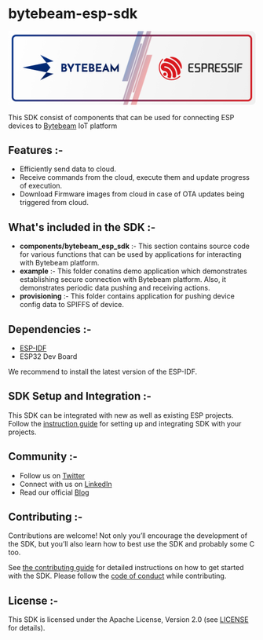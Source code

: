 # bytebeam-esp-sdk

<div>
    <img alt="Bytebeam ESP SDK Logo" src="docs/logo.png" />
</div>

This SDK consist of components that can be used for connecting ESP devices to [Bytebeam](https://bytebeam.io/) IoT platform

## Features :-

- Efficiently send data to cloud.
- Receive commands from the cloud, execute them and update progress of execution.
- Download Firmware images from cloud in case of OTA updates being triggered from cloud.

## What's included in the SDK :-

- **components/bytebeam_esp_sdk** :-  This section contains source code for various functions that can be used by applications for interacting with Bytebeam platform. 
- **example** :- This folder conatins demo application which demonstrates establishing secure connection with Bytebeam platform. Also, it demonstrates periodic data pushing and receiving actions.
- **provisioning** :- This folder contains application for pushing device config data to SPIFFS of device.

## Dependencies :-

- [ESP-IDF](https://docs.espressif.com/projects/esp-idf/en/latest/esp32/get-started/) 
- ESP32 Dev Board

We recommend to install the latest version of the ESP-IDF.

## SDK Setup and Integration :-

This SDK can be integrated with new as well as existing ESP projects. Follow the [instruction guide](https://bytebeam.io/docs/esp-idf) for setting up and integrating SDK with your projects. 

## Community :-

- Follow us on [Twitter](https://twitter.com/bytebeamhq)
- Connect with us on [LinkedIn](https://www.linkedin.com/company/bytebeam/)
- Read our official [Blog](https://bytebeam.io/blog/)

## Contributing :-

Contributions are welcome! Not only you’ll encourage the development of the SDK, but you’ll also learn how to best use the SDK and probably some C too.

See [the contributing guide](CONTRIBUTING.md) for detailed instructions on how to get started with the SDK. Please follow the [code of conduct](CODE_OF_CONDUCT.md) while contributing.

## License :-

This SDK is licensed under the Apache License, Version 2.0 (see [LICENSE](LICENSE) for details).